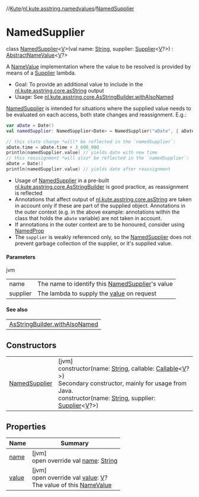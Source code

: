 //[Kute](../../../index.md)/[nl.kute.asstring.namedvalues](../index.md)/[NamedSupplier](index.md)

# NamedSupplier

class [NamedSupplier](index.md)&lt;[V](index.md)&gt;(val name: [String](https://kotlinlang.org/api/latest/jvm/stdlib/kotlin/-string/index.html), supplier: [Supplier](../index.md#-531561431%2FClasslikes%2F-1216412040)&lt;[V](index.md)?&gt;) : [AbstractNameValue](../-abstract-name-value/index.md)&lt;[V](index.md)?&gt; 

A [NameValue](../-name-value/index.md) implementation where the value to be resolved is provided by means of a [Supplier](../index.md#-531561431%2FClasslikes%2F-1216412040) lambda.

- 
   Goal: To provide an additional value to include in the [nl.kute.asstring.core.asString](../../nl.kute.asstring.core/as-string.md) output
- 
   Usage: See  [nl.kute.asstring.core.AsStringBuilder.withAlsoNamed](../../nl.kute.asstring.core/-as-string-builder/with-also-named.md)

[NamedSupplier](index.md) is intended for situations where the supplied value needs to be evaluated on each access, both state changes and reassignment. E.g.:

```kotlin
var aDate = Date()
val namedSupplier: NamedSupplier<Date> = NamedSupplier("aDate", { aDate })

// this state change *will* be reflected in the `namedSupplier`:
aDate.time = aDate.time + 3_600_000
println(namedSupplier.value) // yields date with new time
// this reassignment *will also* be reflected in the `namedSupplier`:
aDate = Date()
println(namedSupplier.value) // yields date after reassignment
```

- 
   Usage of [NamedSupplier](index.md) in a pre-built [nl.kute.asstring.core.AsStringBuilder](../../nl.kute.asstring.core/-as-string-builder/index.md) is good practice, as reassignment is reflected
- 
   Annotations that affect output of [nl.kute.asstring.core.asString](../../nl.kute.asstring.core/as-string.md) are taken in account only if these are part of the supplied object. Annotations in the outer context (e.g. in the above example: annotations within the class that holds the `aDate` variable) are not taken in account.
- 
   If annotations in the outer context are to be honoured, consider using [NamedProp](../-named-prop/index.md)
- 
   The `supplier` is weakly referenced only, so the [NamedSupplier](index.md) does not prevent garbage collection of the supplier, or it's supplied value.

#### Parameters

jvm

| | |
|---|---|
| name | The name to identify this [NamedSupplier](index.md)'s value |
| supplier | The lambda to supply the [value](value.md) on request |

#### See also

| |
|---|
| [AsStringBuilder.withAlsoNamed](../../nl.kute.asstring.core/-as-string-builder/with-also-named.md) |

## Constructors

| | |
|---|---|
| [NamedSupplier](-named-supplier.md) | [jvm]<br>constructor(name: [String](https://kotlinlang.org/api/latest/jvm/stdlib/kotlin/-string/index.html), callable: [Callable](https://docs.oracle.com/javase/8/docs/api/java/util/concurrent/Callable.html)&lt;[V](index.md)?&gt;)<br>Secondary constructor, mainly for usage from Java.<br>constructor(name: [String](https://kotlinlang.org/api/latest/jvm/stdlib/kotlin/-string/index.html), supplier: [Supplier](../index.md#-531561431%2FClasslikes%2F-1216412040)&lt;[V](index.md)?&gt;) |

## Properties

| Name | Summary |
|---|---|
| [name](name.md) | [jvm]<br>open override val [name](name.md): [String](https://kotlinlang.org/api/latest/jvm/stdlib/kotlin/-string/index.html) |
| [value](value.md) | [jvm]<br>open override val [value](value.md): [V](index.md)?<br>The value of this [NameValue](../-name-value/index.md) |
